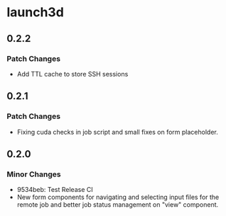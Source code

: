 # launch3d

## 0.2.2

### Patch Changes

- Add TTL cache to store SSH sessions

## 0.2.1

### Patch Changes

- Fixing cuda checks in job script and small fixes on form placeholder.

## 0.2.0

### Minor Changes

- 9534beb: Test Release CI
- New form components for navigating and selecting input files for the remote job and better job status management on "view" component.
